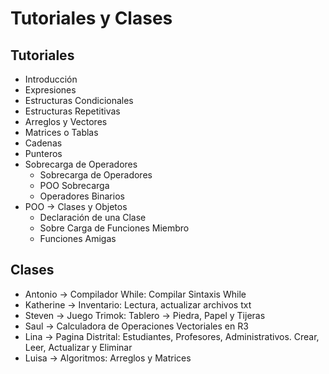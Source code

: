 
# Tutoriales y Clases

## Tutoriales

* Introducción
* Expresiones
* Estructuras Condicionales
* Estructuras Repetitivas
* Arreglos y Vectores
* Matrices o Tablas
* Cadenas
* Punteros
* Sobrecarga de Operadores
  * Sobrecarga de Operadores
  * POO Sobrecarga
  * Operadores Binarios
* POO -> Clases y Objetos
  * Declaración de una Clase
  * Sobre Carga de Funciones Miembro
  * Funciones Amigas



## Clases

* Antonio -> Compilador While: Compilar Sintaxis While
* Katherine -> Inventario: Lectura, actualizar archivos txt
* Steven -> Juego Trimok: Tablero -> Piedra, Papel y Tijeras
* Saul -> Calculadora de Operaciones Vectoriales en R3
* Lina -> Pagina Distrital: Estudiantes, Profesores, Administrativos. Crear, Leer, Actualizar y Eliminar
* Luisa -> Algoritmos: Arreglos y Matrices
